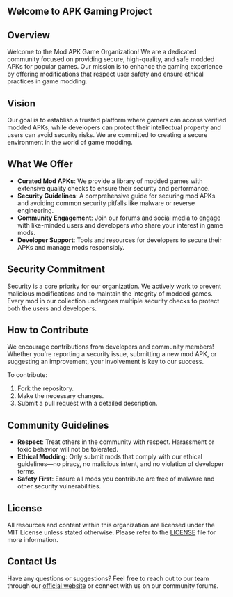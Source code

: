 ## Welcome to APK Gaming Project

## Overview

Welcome to the Mod APK Game Organization! We are a dedicated community focused on providing secure, high-quality, and safe modded APKs for popular games. Our mission is to enhance the gaming experience by offering modifications that respect user safety and ensure ethical practices in game modding.

## Vision

Our goal is to establish a trusted platform where gamers can access verified modded APKs, while developers can protect their intellectual property and users can avoid security risks. We are committed to creating a secure environment in the world of game modding.

## What We Offer

- **Curated Mod APKs**: We provide a library of modded games with extensive quality checks to ensure their security and performance.
- **Security Guidelines**: A comprehensive guide for securing mod APKs and avoiding common security pitfalls like malware or reverse engineering.
- **Community Engagement**: Join our forums and social media to engage with like-minded users and developers who share your interest in game mods.
- **Developer Support**: Tools and resources for developers to secure their APKs and manage mods responsibly.

## Security Commitment

Security is a core priority for our organization. We actively work to prevent malicious modifications and to maintain the integrity of modded games. Every mod in our collection undergoes multiple security checks to protect both the users and developers.

## How to Contribute

We encourage contributions from developers and community members! Whether you're reporting a security issue, submitting a new mod APK, or suggesting an improvement, your involvement is key to our success.

To contribute:
1. Fork the repository.
2. Make the necessary changes.
3. Submit a pull request with a detailed description.

## Community Guidelines

- **Respect**: Treat others in the community with respect. Harassment or toxic behavior will not be tolerated.
- **Ethical Modding**: Only submit mods that comply with our ethical guidelines—no piracy, no malicious intent, and no violation of developer terms.
- **Safety First**: Ensure all mods you contribute are free of malware and other security vulnerabilities.

## License

All resources and content within this organization are licensed under the MIT License unless stated otherwise. Please refer to the [LICENSE](LICENSE) file for more information.

## Contact Us

Have any questions or suggestions? Feel free to reach out to our team through our [official website](https://shopmimimiller.com) or connect with us on our community forums.

